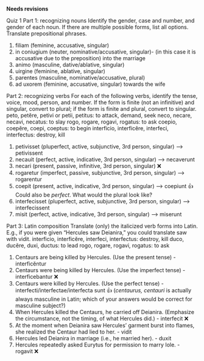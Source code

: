 **Needs revisions**

Quiz 1
Part 1: recognizing nouns
Identify the gender, case and number, and gender of each noun. If there are multiple possible forms, list all options. Translate prepositional phrases.

1. filiam (feminine, accusative, singular)
2. in coniugium (neuter, nominative/accusative, singular)- (in this case it is accusative due to the preposition) into the marriage
3. animo (masculine, dative/ablative, singular)
4. uirgine (feminine, ablative, singular)
5. parentes (masculine, nominative/accusative, plural) 
6. ad uxorem (feminine, accusative, singular) towards the wife 

Part 2: recognizing verbs
For each of the following verbs, identify the tense, voice, mood, person, and number.
If the form is finite (not an infinitive) and singular, convert to plural; if the form is finite and plural, convert to singular.
peto, petĕre, petivi or petii, petitus: to attack, demand, seek
neco, necare, necavi, necatus: to slay
rogo, rogare, rogavi, rogatus: to ask
coepio, coepĕre, coepi, coeptus: to begin
interficio, interficĕre, interfeci, interfectus: destroy, kill

1. petivisset (pluperfect, active, subjunctive, 3rd person, singular) --> petivissent
2. necauit (perfect, active, indicative, 3rd person, singular) --> necaverunt
3. necari (present, passive, infinitive, 3rd person, singular) ❌
4. rogaretur (imperfect, passive, subjunctive, 3rd person, singular) --> rogarentur
5. coepit (present, active, indicative, 3rd person, singular) --> coepiunt 👍 Could also be *perfect*.  What would the plural look like?
6. interfecisset (pluperfect, active, subjunctive, 3rd person, singular) --> interfecissent
7. misit (perfect, active, indicative, 3rd person, singular) --> miserunt

Part 3: Latin composition
Translate (only) the italicized verb forms into Latin. E.g., if you were given “Hercules saw Deianira,” you could translate saw with vidit.
interficio, interficĕre, interfeci, interfectus: destroy, kill
duco, ducĕre, duxi, ductus: to lead
rogo, rogare, rogavi, rogatus: to ask

1. Centaurs are being killed by Hercules. (Use the present tense) - interficĕntur
2. Centaurs were being killed by Hercules. (Use the imperfect tense) - interficebantur ❌
3. Centaurs were killed by Hercules. (Use the perfect tense) - interfecti/interfectae/interfecta sunt  👍 (*centaurus, centauri* is actually always masculine in Latin;  which of your answers would be correct for masculine subject?)
4. When Hercules killed the Centaurs, he carried off Deianira. (Emphasize the circumstance, not the timing, of what Hercules did.) - interfecit ❌
5. At the moment when Deianira saw Hercules’ garment burst into flames, she realized the Centaur had lied to her. - vidit
6. Hercules led Deianira in marriage (i.e., he married her). - duxit
7. Hercules repeatedly asked Eurytus for permission to marry Iole. - rogavit ❌
